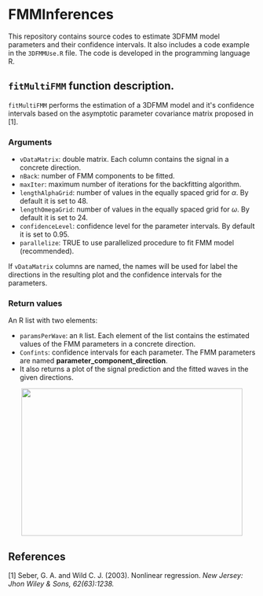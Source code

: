 # FMMInferences

This repository contains source codes to estimate 3DFMM model parameters and their confidence intervals. It also includes a code example in the `3DFMMUse.R` file.
The code is developed in the programming language R.

## `fitMultiFMM` function description.

`fitMultiFMM` performs the estimation of a 3DFMM model and it's confidence intervals based on the asymptotic parameter covariance matrix proposed in [1].

### Arguments

* `vDataMatrix`: double matrix. Each column contains the signal in a concrete direction.
* `nBack`: number of FMM components to be fitted.
* `maxIter`: maximum number of iterations for the backfitting algorithm.
* `lengthAlphaGrid`: number of values in the equally spaced grid for $\alpha$. By default it is set to 48.
* `lengthOmegaGrid`: number of values in the equally spaced grid for $\omega$. By default it is set to 24.
* `confidenceLevel`: confidence level for the parameter intervals. By default it is set to 0.95.
* `parallelize`: TRUE to use parallelized procedure to fit FMM model (recommended).

If `vDataMatrix` columns are named, the names will be used for label the directions in the resulting plot and the confidence intervals for the parameters. 

### Return values

An R list with two elements:
* `paramsPerWave`: an `R` list. Each element of the list contains the estimated values of the FMM parameters in a concrete direction. 
* `Confints`: confidence intervals for each parameter. The FMM parameters are named **parameter_component_direction**.
* It also returns a plot of the signal prediction and the fitted waves in the given directions.

<p align="center">
  <img src="https://github.com/FMMGroupVa/FMMInferences/blob/main/fittingExample.pdf" width="450" height="300" alt>
</p>


## References

[1] Seber, G. A. and Wild C. J. (2003). Nonlinear regression. *New Jersey: Jhon Wiley & Sons, 62(63):1238.*

